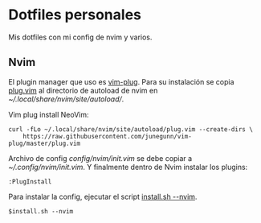 # Dotfiles personales

Mis dotfiles con mi config de nvim y varios.

## Nvim

El plugin manager que uso es [vim-plug](https://github.com/junegunn/vim-plug).
Para su instalación  se copia [plug.vim](https://raw.githubusercontent.com/junegunn/vim-plug/master/plug.vim)
al directorio de autoload de nvim en _~/.local/share/nvim/site/autoload/_.

Vim plug install NeoVim:
```shell
curl -fLo ~/.local/share/nvim/site/autoload/plug.vim --create-dirs \
    https://raw.githubusercontent.com/junegunn/vim-plug/master/plug.vim
```

Archivo de config _config/nvim/init.vim_ se debe copiar a _~/.config/nvim/init.vim_.
Y finalmente dentro de Nvim instalar los plugins:
```vim
:PlugInstall
```

Para instalar la config, ejecutar el script [install.sh --nvim](install.sh).
```shell
$install.sh --nvim
```

